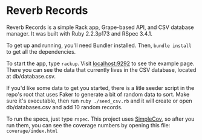 # Reverb Records #

Reverb Records is a simple Rack app, Grape-based API, and CSV database manager. It was built with Ruby 2.2.3p173 and RSpec 3.4.1. 

To get up and running, you'll need Bundler installed. Then, `bundle install` to get all the dependencies.

To start the app, type `rackup`. Visit [localhost:9292](http://localhost:9292/) to see the example page. 
There you can see the data that currently lives in the CSV database, located at db/database.csv.

If you'd like some data to get you started, there is a litle seeder script in the repo's root that uses Faker to generate a bit of random data to sort. Make sure it's executable, then run `ruby ./seed_csv.rb` and it will create or open db/databases.csv and add 10 random records.

To run the specs, just type `rspec`. This project uses [SimpleCov](https://github.com/colszowka/simplecov), so after you run them, you can see the coverage numbers by opening this file: `coverage/index.html`

